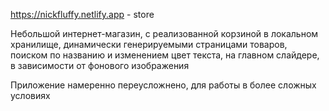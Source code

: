 https://nickfluffy.netlify.app - store

Небольшой интернет-магазин, с реализованной корзиной в локальном хранилище, динамически генерируемыми страницами товаров, поиском по названию и изменением цвет текста, на главном слайдере, в зависимости от фонового изображения

Приложение намеренно переусложнено, для работы в более сложных условиях

